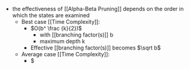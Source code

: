 - the effectiveness of [[Alpha-Beta Pruning]] depends on the order in which the states are examined
	- Best case [[Time Complexity]]: 
		- $O(b^ \frac {k}{2})$
			- with [[branching factor(s)]] b
			- maximum depth k
		- Effective [[branching factor(s)]] becomes $\sqrt b$
	- Average case [[Time Complexity]]:
		- $